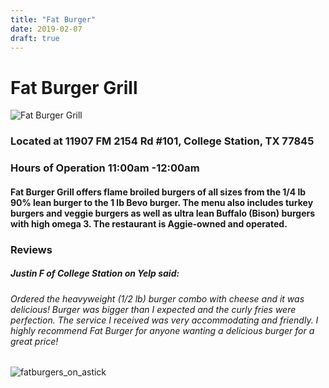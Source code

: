 ```yaml
---
title: "Fat Burger"
date: 2019-02-07 
draft: true
---
```


# Fat Burger Grill

![Fat Burger Grill](/posts/images/logo-fat-burger-grill.gif)

### Located at 11907 FM 2154 Rd #101, College Station, TX 77845
### Hours of Operation 11:00am -12:00am

#### Fat Burger Grill offers flame broiled burgers of all sizes from the 1/4 lb 90% lean burger to the 1 lb Bevo burger. The menu also includes turkey burgers and veggie burgers as well as ultra lean Buffalo (Bison) burgers with high omega 3. The restaurant is Aggie-owned and operated. 

### Reviews
##### Justin F of College Station on Yelp said: 
###### Ordered the heavyweight (1/2 lb) burger combo with cheese and it was delicious!  Burger was bigger than I expected and the curly fries were perfection. The service I received was very accommodating and friendly. I highly recommend Fat Burger for anyone wanting a delicious burger for a great price!

###### 
![fatburgers_on_astick](https://www.bing.com/th?id=OIP.rfPvHpl22EV6yuZ6HckVnAHaFj&w=279&h=209&c=7&o=5&dpr=1.125&pid=1.7)
